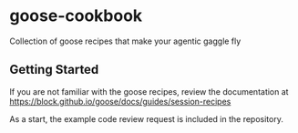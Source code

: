 # goose-cookbook
Collection of goose recipes that make your agentic gaggle fly 

## Getting Started
If you are not familiar with the goose recipes, review the documentation at
https://block.github.io/goose/docs/guides/session-recipes

As a start, the example code review request is included in the repository.

